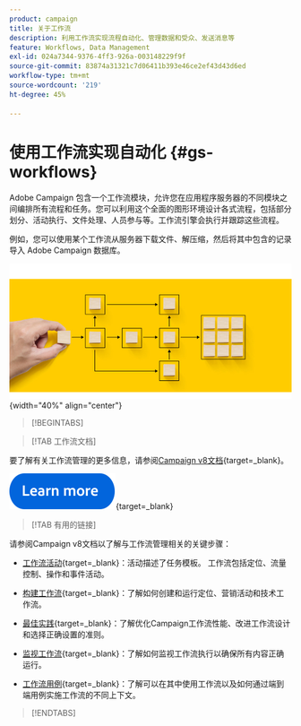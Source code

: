 ```yaml
---
product: campaign
title: 关于工作流
description: 利用工作流实现流程自动化、管理数据和受众、发送消息等
feature: Workflows, Data Management
exl-id: 024a7344-9376-4ff3-926a-003148229f9f
source-git-commit: 83874a31321c7d06411b393e46ce2ef43d43d6ed
workflow-type: tm+mt
source-wordcount: '219'
ht-degree: 45%

---
```


# 使用工作流实现自动化 {#gs-workflows}

Adobe Campaign 包含一个工作流模块，允许您在应用程序服务器的不同模块之间编排所有流程和任务。您可以利用这个全面的图形环境设计各式流程，包括部分划分、活动执行、文件处理、人员参与等。工作流引擎会执行并跟踪这些流程。

例如，您可以使用某个工作流从服务器下载文件、解压缩，然后将其中包含的记录导入 Adobe Campaign 数据库。

![](assets/do-not-localize/workflow.jpg){width="40%" align="center"}


>[!BEGINTABS]

>[!TAB 工作流文档]

要了解有关工作流管理的更多信息，请参阅[Campaign v8文档](https://experienceleague.adobe.com/docs/campaign/automation/workflows/introduction/build-a-workflow.html?lang=zh-Hans){target=_blank}。


[![image](../../assets/do-not-localize/learn-more-button.svg)](https://experienceleague.adobe.com/docs/campaign/automation/workflows/introduction/build-a-workflow.html?lang=zh-Hans){target=_blank}


>[!TAB 有用的链接]

请参阅Campaign v8文档以了解与工作流管理相关的关键步骤：

* [工作流活动](https://experienceleague.adobe.com/docs/campaign/automation/workflows/wf-activities/activities.html?lang=zh-Hans){target=_blank}：活动描述了任务模板。 工作流包括定位、流量控制、操作和事件活动。

* [构建工作流](https://experienceleague.adobe.com/docs/campaign/automation/workflows/introduction/build-a-workflow.html?lang=zh-Hans){target=_blank}：了解如何创建和运行定位、营销活动和技术工作流。

* [最佳实践](https://experienceleague.adobe.com/docs/campaign/automation/workflows/introduction/workflow-best-practices.html){target=_blank}：了解优化Campaign工作流性能、改进工作流设计和选择正确设置的准则。

* [监视工作流](https://experienceleague.adobe.com/docs/campaign/automation/workflows/monitoring-workflows/monitor-workflow-execution.html){target=_blank}：了解如何监视工作流执行以确保所有内容正确运行。

* [工作流用例](https://experienceleague.adobe.com/docs/campaign/automation/workflows/use-cases/workflow-use-cases.html){target=_blank}：了解可以在其中使用工作流以及如何通过端到端用例实施工作流的不同上下文。


>[!ENDTABS]





<!--

Adobe Campaign uses workflows to:

* Carry out targeting campaigns. [Learn more](building-a-workflow.md#implementation-steps-)
* Build campaigns: for each campaign, the **[!UICONTROL Workflow]** tab lets you build the target and create the deliveries. [Learn more](building-a-workflow.md#campaign-workflows)
* Perform technical processes: cleanup, collecting tracking information or provisional calculations. [Learn more](building-a-workflow.md#technical-workflows)

A workflow can mean both a process definition (the workflow model, which is a representation of what is supposed to happen) and an instance of this process (a workflow instance, which is a representation of what is actually happening).

The workflow template describes the various tasks to be performed and how they are linked together. The task templates are called activities and are represented by icons. They are linked together by transitions.

![](assets/example1.png)

Each workflow contains:

* **[!UICONTROL Activities]**

  An activity describes a task template. The various activities available are represented on the diagram by icons. Each type has common properties and specific properties. For example, while all activities have a name and label, only the **[!UICONTROL Approval]** activity has an assignment.

  In a workflow diagram, a given activity can produce multiple tasks, in particular when there is a loop or recurrent (periodic) actions.

  All workflow activities are listed in [this section](about-activities.md), including use cases and samples.

* **[!UICONTROL Transitions]**

  Transitions enable you to link activities and to define their sequence. A transition links a source activity to a destination activity. There are several sorts of transitions, which depend on the source activity. Some transitions have additional parameters such as a duration, a condition or a filter.

  A transition which is not linked to a destination activity is colored orange and the arrow head is shown as a diamond.

  >[!NOTE]
  >
  >A workflow containing unterminated transitions can still be executed: a warning message will be generated and the workflow will pause once it reaches the transition but it will not generate an error. It is thus possible to start a workflow without it being finished and to add to it as you go along.

  For more information about how to build a workflow, refer to [this section](building-a-workflow.md).

* **[!UICONTROL Worktables]**

  The worktable contains all the information carried by the transition. Each workflow uses several worktables. The data conveyed in these tables can be accelerated and used throughout the workflow's life cycle, as long as it is not purged. Indeed, unneeded tables are purged each time the workflow is passivated, and possibly during the execution of the largest workflows to avoid overloading the server.

  Learn more on workflow data and tables in [this section](how-to-use-workflow-data.md).

## Key principles and best practices{#principles-workflows}

Refer to these sections to find guidance and best practices to automate processes with workflows:

* Learn more about workflow activities in [this page](how-to-use-workflow-data.md).
* Learn how to build a workflow in [this section](building-a-workflow.md).
* Discover how to use workflows to import data in Campaign in [this section](../../platform/using/import-export-workflows.md).
* Workflow best practices are detailed in [this page](workflow-best-practices.md).
* Find guidance about workflow execution in [this section](starting-a-workflow.md).
* Learn how to monitor workflows in [this page](monitoring-workflow-execution.md).
* Learn how to grant access to users to use workflows in [this page](managing-rights.md).

-->